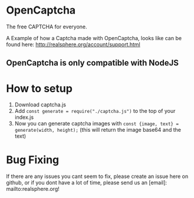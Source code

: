 # OpenCaptcha

The free CAPTCHA for everyone.

A Example of how a Captcha made with OpenCaptcha, looks like can be found here: http://realsphere.org/account/support.html

## OpenCaptcha is only compatible with NodeJS

# How to setup

1) Download captcha.js
2) Add ```const generate = require("./captcha.js")``` to the top of your index.js
3) Now you can generate captcha images with ```const {image, text} = generate(width, height);``` (this will return the image base64 and the text)

# Bug Fixing
If there are any issues you cant seem to fix, please create an issue here on github, or if you dont have a lot of time, please send us an [email]: mailto:realsphere.org!
